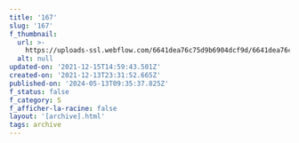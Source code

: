 ```yaml
---
title: '167'
slug: '167'
f_thumbnail:
  url: >-
    https://uploads-ssl.webflow.com/6641dea76c75d9b6904dcf9d/6641dea76c75d9b6904dd289_167.jpg
  alt: null
updated-on: '2021-12-15T14:59:43.501Z'
created-on: '2021-12-13T23:31:52.665Z'
published-on: '2024-05-13T09:35:37.825Z'
f_status: false
f_category: S
f_afficher-la-racine: false
layout: '[archive].html'
tags: archive
---
```



